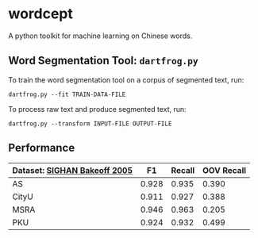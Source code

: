 # wordcept
A python toolkit for machine learning on Chinese words.

## Word Segmentation Tool: `dartfrog.py`

To train the word segmentation tool on a corpus of segmented text, run:

    dartfrog.py --fit TRAIN-DATA-FILE

To process raw text and produce segmented text, run:

    dartfrog.py --transform INPUT-FILE OUTPUT-FILE

## Performance

| Dataset: [SIGHAN Bakeoff 2005](http://sighan.cs.uchicago.edu/bakeoff2005/) | F1 | Recall | OOV Recall |
| --- | --- | --- | --- |
| AS | 0.928 | 0.935 | 0.390 |
| CityU | 0.911 | 0.927 | 0.388 |
| MSRA | 0.946 | 0.963 | 0.205 |
| PKU | 0.924 | 0.932 | 0.499 |
